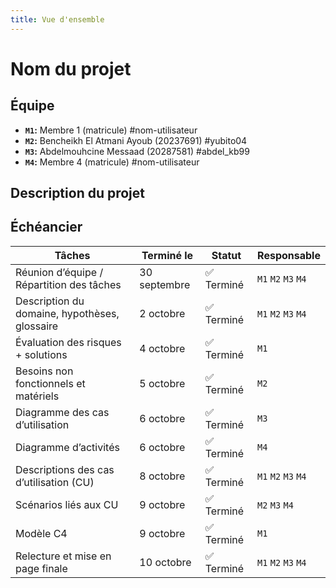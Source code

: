 ```yaml
---
title: Vue d'ensemble
---
```


<style>
    @media screen and (min-width: 76em) {
        .md-sidebar--primary {
            display: none !important;
        }
    }
</style>

# Nom du projet

## Équipe

- **`M1`:** Membre 1 (matricule) #nom-utilisateur
- **`M2`:** Bencheikh El Atmani Ayoub (20237691) #yubito04
- **`M3`:** Abdelmouhcine Messaad (20287581) #abdel_kb99 
- **`M4`:** Membre 4 (matricule) #nom-utilisateur

## Description du projet

## Échéancier

| Tâches                                        | Terminé le   | Statut    | Responsable         |
| --------------------------------------------- | ------------ | --------- | ------------------- |
| Réunion d’équipe / Répartition des tâches     | 30 septembre | ✅ Terminé | `M1` `M2` `M3` `M4` |
| Description du domaine, hypothèses, glossaire | 2 octobre    | ✅ Terminé | `M1` `M2` `M3` `M4` |
| Évaluation des risques + solutions            | 4 octobre    | ✅ Terminé | `M1`                |
| Besoins non fonctionnels et matériels         | 5 octobre    | ✅ Terminé | `M2`                |
| Diagramme des cas d’utilisation               | 6 octobre    | ✅ Terminé | `M3`                |
| Diagramme d’activités                         | 6 octobre    | ✅ Terminé | `M4`                |
| Descriptions des cas d’utilisation (CU)       | 8 octobre    | ✅ Terminé | `M1` `M2` `M3` `M4` |
| Scénarios liés aux CU                         | 9 octobre    | ✅ Terminé | `M2` `M3` `M4`      |
| Modèle C4                                     | 9 octobre    | ✅ Terminé | `M1`                |
| Relecture et mise en page finale              | 10 octobre   | ✅ Terminé | `M1` `M2` `M3` `M4` |

